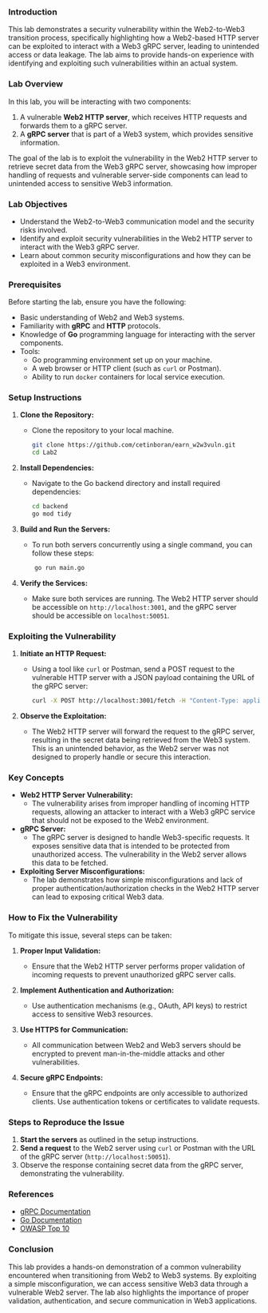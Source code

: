 ### Introduction

This lab demonstrates a security vulnerability within the Web2-to-Web3 transition process, specifically highlighting how a Web2-based HTTP server can be exploited to interact with a Web3 gRPC server, leading to unintended access or data leakage. The lab aims to provide hands-on experience with identifying and exploiting such vulnerabilities within an actual system.

### Lab Overview

In this lab, you will be interacting with two components:

1. A vulnerable **Web2 HTTP server**, which receives HTTP requests and forwards them to a gRPC server.
2. A **gRPC server** that is part of a Web3 system, which provides sensitive information.

The goal of the lab is to exploit the vulnerability in the Web2 HTTP server to retrieve secret data from the Web3 gRPC server, showcasing how improper handling of requests and vulnerable server-side components can lead to unintended access to sensitive Web3 information.

### Lab Objectives

- Understand the Web2-to-Web3 communication model and the security risks involved.
- Identify and exploit security vulnerabilities in the Web2 HTTP server to interact with the Web3 gRPC server.
- Learn about common security misconfigurations and how they can be exploited in a Web3 environment.

### Prerequisites

Before starting the lab, ensure you have the following:

- Basic understanding of Web2 and Web3 systems.
- Familiarity with **gRPC** and **HTTP** protocols.
- Knowledge of **Go** programming language for interacting with the server components.
- Tools:
  - Go programming environment set up on your machine.
  - A web browser or HTTP client (such as `curl` or Postman).
  - Ability to run `docker` containers for local service execution.

### Setup Instructions

1. **Clone the Repository:**

   - Clone the repository to your local machine.
     ```bash
     git clone https://github.com/cetinboran/earn_w2w3vuln.git
     cd Lab2
     ```

2. **Install Dependencies:**

   - Navigate to the Go backend directory and install required dependencies:
     ```bash
     cd backend
     go mod tidy
     ```

3. **Build and Run the Servers:**

   - To run both servers concurrently using a single command, you can follow these steps:

   ```bash
       go run main.go
   ```

4. **Verify the Services:**
   - Make sure both services are running. The Web2 HTTP server should be accessible on `http://localhost:3001`, and the gRPC server should be accessible on `localhost:50051`.

### Exploiting the Vulnerability

1. **Initiate an HTTP Request:**

   - Using a tool like `curl` or Postman, send a POST request to the vulnerable HTTP server with a JSON payload containing the URL of the gRPC server:

     ```bash
     curl -X POST http://localhost:3001/fetch -H "Content-Type: application/json" -d "{\"url\":\"http://localhost:50051\"}"
     ```

2. **Observe the Exploitation:**
   - The Web2 HTTP server will forward the request to the gRPC server, resulting in the secret data being retrieved from the Web3 system. This is an unintended behavior, as the Web2 server was not designed to properly handle or secure this interaction.

### Key Concepts

- **Web2 HTTP Server Vulnerability:**
  - The vulnerability arises from improper handling of incoming HTTP requests, allowing an attacker to interact with a Web3 gRPC service that should not be exposed to the Web2 environment.
- **gRPC Server:**
  - The gRPC server is designed to handle Web3-specific requests. It exposes sensitive data that is intended to be protected from unauthorized access. The vulnerability in the Web2 server allows this data to be fetched.
- **Exploiting Server Misconfigurations:**
  - The lab demonstrates how simple misconfigurations and lack of proper authentication/authorization checks in the Web2 HTTP server can lead to exposing critical Web3 data.

### How to Fix the Vulnerability

To mitigate this issue, several steps can be taken:

1. **Proper Input Validation:**

   - Ensure that the Web2 HTTP server performs proper validation of incoming requests to prevent unauthorized gRPC server calls.

2. **Implement Authentication and Authorization:**

   - Use authentication mechanisms (e.g., OAuth, API keys) to restrict access to sensitive Web3 resources.

3. **Use HTTPS for Communication:**

   - All communication between Web2 and Web3 servers should be encrypted to prevent man-in-the-middle attacks and other vulnerabilities.

4. **Secure gRPC Endpoints:**
   - Ensure that the gRPC endpoints are only accessible to authorized clients. Use authentication tokens or certificates to validate requests.

### Steps to Reproduce the Issue

1. **Start the servers** as outlined in the setup instructions.
2. **Send a request** to the Web2 server using `curl` or Postman with the URL of the gRPC server (`http://localhost:50051`).
3. Observe the response containing secret data from the gRPC server, demonstrating the vulnerability.

### References

- [gRPC Documentation](https://grpc.io/docs/)
- [Go Documentation](https://golang.org/doc/)
- [OWASP Top 10](https://owasp.org/www-project-top-ten/)

### Conclusion

This lab provides a hands-on demonstration of a common vulnerability encountered when transitioning from Web2 to Web3 systems. By exploiting a simple misconfiguration, we can access sensitive Web3 data through a vulnerable Web2 server. The lab also highlights the importance of proper validation, authentication, and secure communication in Web3 applications.
